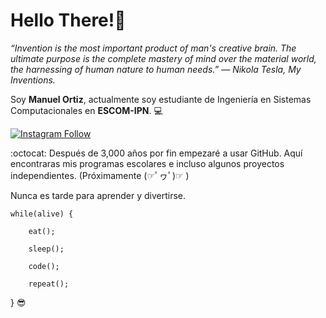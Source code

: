 # Hello There!🦉 

*“Invention is the most important product of man's creative brain. The ultimate purpose is the complete mastery of mind over the material world, the harnessing of human nature to human needs.”
― Nikola Tesla, My Inventions.*

Soy **Manuel Ortiz**, actualmente soy estudiante de Ingeniería en Sistemas Computacionales en **ESCOM-IPN**. 💻

[![Instagram Follow](https://raw.githubusercontent.com/josephLSalgado/josephLSalgado/main/images/instagram_logo.png)](https://www.instagram.com/manu_tgif/)

:octocat: Después de 3,000 años por fin empezaré a usar GitHub.
Aquí encontraras mis programas escolares e incluso algunos proyectos independientes. (Próximamente (☞ﾟヮﾟ)☞ )

Nunca es tarde para aprender y divertirse.

    while(alive) {

        eat();
    
        sleep();
  
        code();
    
        repeat();
    
 } 😎
